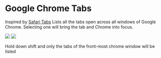 # Google Chrome Tabs

Inspired by [Safari Tabs](http://manuel.weiel.eu/private-projects/launchbar-actions/safari-tabs/) Lists all
the tabs open across all windows of Google Chrome. Selecting one will bring the tab and
Chrome into focus.

![](https://dl.dropboxusercontent.com/u/2908279/public/cb/cb-gct-01.png)
![](https://dl.dropboxusercontent.com/u/2908279/public/cb/cb-gct-02.png)

Hold down shift and only the tabs of the front-most chrome window will be listed
